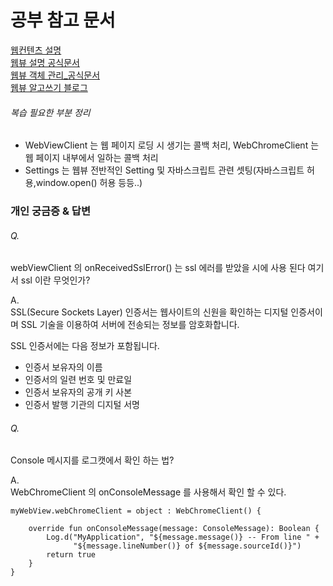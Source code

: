 # 공부 참고 문서 
[웹컨텐츠 설명](https://developer.android.com/develop/ui/views/layout/webapps)   
[웹뷰 설명 공식문서](https://developer.android.com/develop/ui/views/layout/webapps/webview#custom-url?hl=ko)   
[웹뷰 객체 관리_공식문서](https://developer.android.com/guide/webapps/managing-webview?hl=ko#safe-browsing)   
[웹뷰 알고쓰기 블로그](https://velog.io/@pachuho/Android-WebView-%EC%95%8C%EA%B3%A0-%EC%93%B0%EA%B8%B0)   

###### 복습 필요한 부분 정리
- WebViewClient 는 웹 페이지 로딩 시 생기는 콜백 처리, WebChromeClient 는 웹 페이지 내부에서 일하는 콜백 처리   
- Settings 는 웹뷰 전반적인 Setting 및 자바스크립트 관련 셋팅(자바스크립트 허용,window.open() 허용 등등..) 

### 개인 궁금증 & 답변
###### Q.  
webViewClient 의 onReceivedSslError() 는 ssl 에러를 받았을 시에 사용 된다 여기서 ssl 이란 무엇인가?   
   
A.    
SSL(Secure Sockets Layer) 인증서는 웹사이트의 신원을 확인하는 디지털 인증서이며 SSL 기술을 이용하여 서버에 전송되는 정보를 암호화합니다.   
   
SSL 인증서에는 다음 정보가 포함됩니다.
- 인증서 보유자의 이름    
- 인증서의 일련 번호 및 만료일   
- 인증서 보유자의 공개 키 사본   
- 인증서 발행 기관의 디지털 서명


###### Q.  
Console 메시지를 로그캣에서 확인 하는 법?   
   
A.   
WebChromeClient 의 onConsoleMessage 를 사용해서 확인 할 수 있다.   
   
```
myWebView.webChromeClient = object : WebChromeClient() {

    override fun onConsoleMessage(message: ConsoleMessage): Boolean {
        Log.d("MyApplication", "${message.message()} -- From line " +
              "${message.lineNumber()} of ${message.sourceId()}")
        return true
    }
}
```